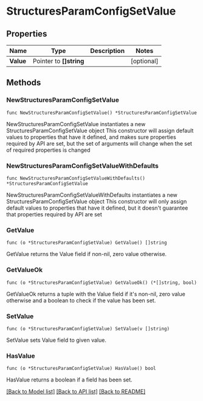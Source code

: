 # StructuresParamConfigSetValue

## Properties

Name | Type | Description | Notes
------------ | ------------- | ------------- | -------------
**Value** | Pointer to **[]string** |  | [optional] 

## Methods

### NewStructuresParamConfigSetValue

`func NewStructuresParamConfigSetValue() *StructuresParamConfigSetValue`

NewStructuresParamConfigSetValue instantiates a new StructuresParamConfigSetValue object
This constructor will assign default values to properties that have it defined,
and makes sure properties required by API are set, but the set of arguments
will change when the set of required properties is changed

### NewStructuresParamConfigSetValueWithDefaults

`func NewStructuresParamConfigSetValueWithDefaults() *StructuresParamConfigSetValue`

NewStructuresParamConfigSetValueWithDefaults instantiates a new StructuresParamConfigSetValue object
This constructor will only assign default values to properties that have it defined,
but it doesn't guarantee that properties required by API are set

### GetValue

`func (o *StructuresParamConfigSetValue) GetValue() []string`

GetValue returns the Value field if non-nil, zero value otherwise.

### GetValueOk

`func (o *StructuresParamConfigSetValue) GetValueOk() (*[]string, bool)`

GetValueOk returns a tuple with the Value field if it's non-nil, zero value otherwise
and a boolean to check if the value has been set.

### SetValue

`func (o *StructuresParamConfigSetValue) SetValue(v []string)`

SetValue sets Value field to given value.

### HasValue

`func (o *StructuresParamConfigSetValue) HasValue() bool`

HasValue returns a boolean if a field has been set.


[[Back to Model list]](../README.md#documentation-for-models) [[Back to API list]](../README.md#documentation-for-api-endpoints) [[Back to README]](../README.md)


